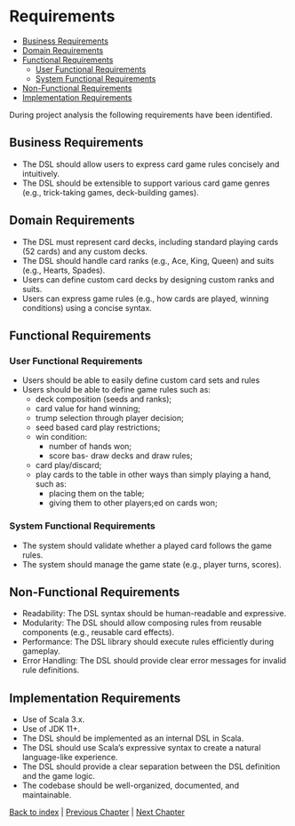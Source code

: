 # Requirements

- [Business Requirements](#business-requirements)
- [Domain Requirements](#domain-requirements)
- [Functional Requirements](#functional-requirements)
  - [User Functional Requirements](#user-functional-requirements)
  - [System Functional Requirements](#system-functional-requirements)
- [Non-Functional Requirements](#non-functional-requirements)
- [Implementation Requirements](#implementation-requirements)

During project analysis the following requirements have been identified.

## Business Requirements

- The DSL should allow users to express card game rules concisely and intuitively.
- The DSL should be extensible to support various card game genres (e.g., trick-taking games, deck-building games).

## Domain Requirements

- The DSL must represent card decks, including standard playing cards (52 cards) and any custom decks.
- The DSL should handle card ranks (e.g., Ace, King, Queen) and suits (e.g., Hearts, Spades).
- Users can define custom card decks by designing custom ranks and suits.
- Users can express game rules (e.g., how cards are played, winning conditions) using a concise syntax.

## Functional Requirements

### User Functional Requirements

- Users should be able to easily define custom card sets and rules
- Users should be able to define game rules such as:
  - deck composition (seeds and ranks);
  - card value for hand winning;
  - trump selection through player decision;
  - seed based card play restrictions;
  - win condition:
    - number of hands won;
    - score bas- draw decks and draw rules;
  - card play/discard;
  - play cards to the table in other ways than simply playing a hand, such as:
    - placing them on the table;
    - giving them to other players;ed on cards won;

### System Functional Requirements

- The system should validate whether a played card follows the game rules.
- The system should manage the game state (e.g., player turns, scores).

## Non-Functional Requirements

- Readability: The DSL syntax should be human-readable and expressive.
- Modularity: The DSL should allow composing rules from reusable components (e.g., reusable card effects).
- Performance: The DSL library should execute rules efficiently during gameplay.
- Error Handling: The DSL should provide clear error messages for invalid rule definitions.

## Implementation Requirements

- Use of Scala 3.x.
- Use of JDK 11+.
- The DSL should be implemented as an internal DSL in Scala.
- The DSL should use Scala’s expressive syntax to create a natural language-like experience.
- The DSL should provide a clear separation between the DSL definition and the game logic.
- The codebase should be well-organized, documented, and maintainable.

[Back to index](../index.md) |
[Previous Chapter](../2_development_process/index.md) |
[Next Chapter](../4_architectural_design/index.md)
